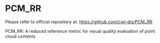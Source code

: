 # PCM_RR

Please refer to official repository at: https://github.com/cwi-dis/PCM_RR

PCM_RR: A reduced reference metric for visual quality evaluation of point cloud contents
